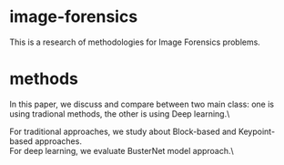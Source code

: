 # image-forensics
This is a research of methodologies for Image Forensics problems.

# methods
In this paper, we discuss and compare between two main class: one is using tradional methods, the other is using Deep learning.\

For traditional approaches, we study about Block-based and Keypoint-based approaches.\
For deep learning, we evaluate BusterNet model approach.\




